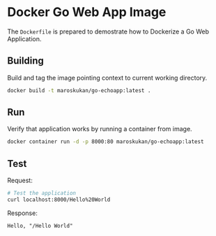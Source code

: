 # Docker Go Web App Image

The `Dockerfile` is prepared to demostrate how to Dockerize a Go Web Application.

## Building

Build and tag the image pointing context to current working directory. 

```bash
docker build -t maroskukan/go-echoapp:latest .
```

## Run

Verify that application works by running a container from image.

```bash
docker container run -d -p 8000:80 maroskukan/go-echoapp:latest
```

## Test

Request:

```bash
# Test the application
curl localhost:8000/Hello%20World
```

Response:

```html
Hello, "/Hello World"
```